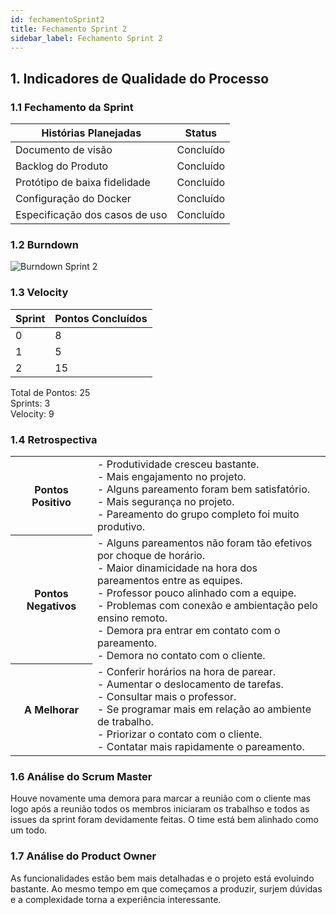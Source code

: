 ```yaml
---
id: fechamentoSprint2
title: Fechamento Sprint 2
sidebar_label: Fechamento Sprint 2
---
```


## 1. Indicadores de Qualidade do Processo

### 1.1 Fechamento da Sprint

| Histórias Planejadas | Status |
|----------------------|--------|
| Documento de visão | Concluído |
| Backlog do Produto | Concluído |
| Protótipo de baixa fidelidade | Concluído |
| Configuração do Docker| Concluído |
| Especificação dos casos de uso | Concluído |

### 1.2 Burndown

![Burndown Sprint 2](https://raw.githubusercontent.com/fga-eps-mds/2020.1-Conecta-Ensina-Wiki/master/website/static/img/burndown_sprint2.png)

### 1.3 Velocity

| Sprint | Pontos Concluídos |
|--------|-------------------|
| 0 | 8 |
| 1 | 5 |
| 2 | 15 |

Total de Pontos: 25 <br>
Sprints: 3 <br>
Velocity: 9 <br>

### 1.4 Retrospectiva

<table>
<tr>

<th> Pontos Positivo  </th>
<td>
- Produtividade cresceu bastante.<br>
- Mais engajamento no projeto.<br>
- Alguns pareamento foram bem satisfatório.<br>
- Mais segurança no projeto.<br>
- Pareamento do grupo completo foi muito produtivo.<br>
</td>
</tr>

<tr>
<th> Pontos Negativos </th>
<td>
- Alguns pareamentos não foram tão efetivos por choque de horário.<br>
- Maior dinamicidade na hora dos pareamentos entre as equipes.<br>
- Professor pouco alinhado com a equipe.<br>
- Problemas com conexão e ambientação pelo ensino remoto.<br>
- Demora pra entrar em contato com o pareamento.<br>
- Demora no contato com o cliente.<br>
</td>
</tr>

<tr>
<th> A Melhorar </th>
<td>
- Conferir horários na hora de parear.<br>
- Aumentar o deslocamento de tarefas.<br>
- Consultar mais o professor.<br>
- Se programar mais em relação ao ambiente de trabalho.<br>
- Priorizar o contato com o cliente.<br>
- Contatar mais rapidamente o pareamento.<br>
</td>
</tr>
</table>

### 1.6 Análise do Scrum Master

Houve novamente uma demora para marcar a reunião com o cliente mas logo após a reunião todos os membros iniciaram os trabalhso e todos as issues da sprint foram devidamente feitas. O time está bem alinhado como um todo.

### 1.7 Análise do Product Owner

As funcionalidades estão bem mais detalhadas e o projeto está evoluindo bastante. Ao mesmo tempo em que começamos a produzir, surjem dúvidas e a complexidade torna a experiência interessante.
